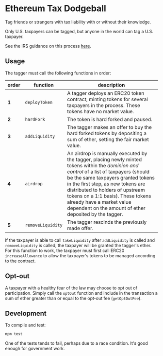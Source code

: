 # Ethereum Tax Dodgeball

Tag friends or strangers with tax liability with or without their knowledge.

Only U.S. taxpayers can be tagged, but anyone in the world can tag a U.S. taxpayer.

See the IRS guidance on this process [here](https://www.irs.gov/pub/irs-drop/rr-19-24.pdf).

## Usage

The tagger must call the following functions in order:

| order | function | description |
|-|-|-|
| **1** | `deployToken` | A tagger deploys an ERC20 token contract, minting tokens for several taxpayers in the process.  These tokens have no market value. |
| **2** | `hardFork` | The token is hard forked and paused. |
| **3** | `addLiquidity` | The tagger makes an offer to buy the hard forked tokens by depositing a sum of ether, setting the fair market value. |
| **4** | `airdrop` | An airdrop is manually executed by the tagger, placing newly minted tokens within the *dominion and control* of a list of taxpayers (should be the same taxpayers granted tokens in the first step, as new tokens are distributed to holders of upstream tokens on a 1:1 basis).  These tokens already have a market value dependent on the amount of ether deposited by the tagger. |
| **5** | `removeLiquidity` | The tagger rescinds the previously made offer. |

If the taxpayer is able to call `takeLiquidity` after `addLiquidity` is called and `removeLiquidity` is called, the taxpayer will be granted the tagger's ether.  For this function to work, the taxpayer must first call ERC20 `increaseAllowance` to allow the taxpayer's tokens to be managed according to the contract.

## Opt-out

A taxpayer with a healthy fear of the law may choose to opt out of participation.  Simply call the `optOut` function and include in the transaction a sum of ether greater than or equal to the opt-out fee (`getOptOutFee`).

## Development

To compile and test:

```bash
npm test
```

One of the tests tends to fail, perhaps due to a race condition.  It's good enough for government work.
